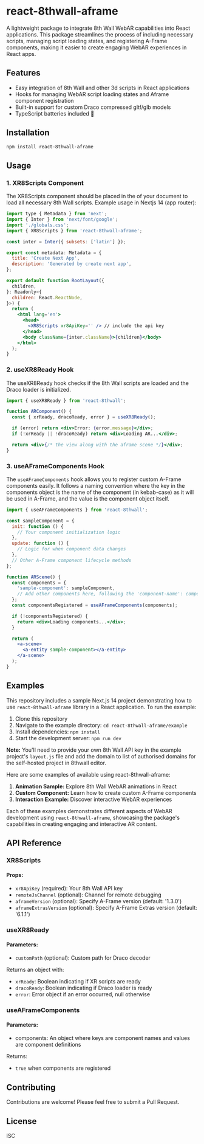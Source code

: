 # react-8thwall-aframe

A lightweight package to integrate 8th Wall WebAR capabilities into React applications. This package streamlines the process of including necessary scripts, managing script loading states, and registering A-Frame components, making it easier to create engaging WebAR experiences in React apps.

## Features

- Easy integration of 8th Wall and other 3d scripts in React applications
- Hooks for managing WebAR script loading states and Aframe component registration
- Built-in support for custom Draco compressed gltf/glb models
- TypeScript batteries included 🔋

## Installation

```sh
npm install react-8thwall-aframe
```

## Usage

### 1. XR8Scripts Component

The XR8Scripts component should be placed in the <head> of your document to load all necessary 8th Wall scripts. Example usage in Nextjs 14 (app router):

```jsx
import type { Metadata } from 'next';
import { Inter } from 'next/font/google';
import './globals.css';
import { XR8Scripts } from 'react-8thwall-aframe';

const inter = Inter({ subsets: ['latin'] });

export const metadata: Metadata = {
  title: 'Create Next App',
  description: 'Generated by create next app',
};

export default function RootLayout({
  children,
}: Readonly<{
  children: React.ReactNode,
}>) {
  return (
    <html lang='en'>
      <head>
        <XR8Scripts xr8ApiKey='' /> // include the api key
      </head>
      <body className={inter.className}>{children}</body>
    </html>
  );
}
```

### 2. useXR8Ready Hook

The useXR8Ready hook checks if the 8th Wall scripts are loaded and the Draco loader is initialized.

```jsx
import { useXR8Ready } from 'react-8thwall';

function ARComponent() {
  const { xrReady, dracoReady, error } = useXR8Ready();

  if (error) return <div>Error: {error.message}</div>;
  if (!xrReady || !dracoReady) return <div>Loading AR...</div>;

  return <div>{/* the view along with the aframe scene */}</div>;
}
```

### 3. useAFrameComponents Hook

The `useAFrameComponents` hook allows you to register custom A-Frame components easily. It follows a naming convention where the key in the components object is the name of the component (in kebab-case) as it will be used in A-Frame, and the value is the component object itself.

```jsx
import { useAFrameComponents } from 'react-8thwall';

const sampleComponent = {
  init: function () {
    // Your component initialization logic
  },
  update: function () {
    // Logic for when component data changes
  },
  // Other A-Frame component lifecycle methods
};

function ARScene() {
  const components = {
    'sample-component': sampleComponent,
    // Add other components here, following the 'component-name': componentObject pattern
  };
  const componentsRegistered = useAFrameComponents(components);

  if (!componentsRegistered) {
    return <div>Loading components...</div>;
  }

  return (
    <a-scene>
      <a-entity sample-component></a-entity>
    </a-scene>
  );
}
```

## Examples

This repository includes a sample Next.js 14 project demonstrating how to use `react-8thwall-aframe` library in a React application. To run the example:

1. Clone this repository
2. Navigate to the example directory: `cd react-8thwall-aframe/example`
3. Install dependencies: `npm install`
4. Start the development server: `npm run dev`

**Note:** You'll need to provide your own 8th Wall API key in the example project's `layout.js` file and add the domain to list of authorised domains for the self-hosted project in 8thwall editor.

Here are some examples of available using react-8thwall-aframe:

1. **Animation Sample:** Explore 8th Wall WebAR animations in React
2. **Custom Component:** Learn how to create custom A-Frame components
3. **Interaction Example:** Discover interactive WebAR experiences

Each of these examples demonstrates different aspects of WebAR development using `react-8thwall-aframe`, showcasing the package's capabilities in creating engaging and interactive AR content.

## API Reference

### XR8Scripts

#### Props:

- `xr8ApiKey` (required): Your 8th Wall API key
- `remoteJsChannel` (optional): Channel for remote debugging
- `aframeVersion` (optional): Specify A-Frame version (default: '1.3.0')
- `aframeExtrasVersion` (optional): Specify A-Frame Extras version (default: '6.1.1')

### useXR8Ready

#### Parameters:

- `customPath` (optional): Custom path for Draco decoder

Returns an object with:

- `xrReady`: Boolean indicating if XR scripts are ready
- `dracoReady`: Boolean indicating if Draco loader is ready
- `error`: Error object if an error occurred, null otherwise

### useAFrameComponents

#### Parameters:

- components: An object where keys are component names and values are component definitions

Returns:

- `true` when components are registered

## Contributing

Contributions are welcome! Please feel free to submit a Pull Request.

## License

ISC
